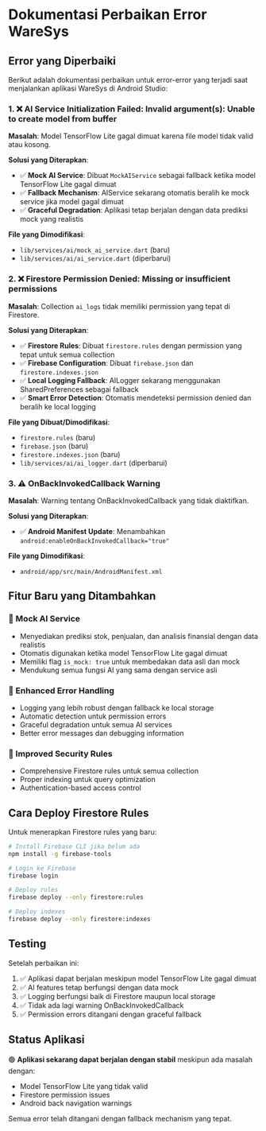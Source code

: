 # Dokumentasi Perbaikan Error WareSys

## Error yang Diperbaiki

Berikut adalah dokumentasi perbaikan untuk error-error yang terjadi saat menjalankan aplikasi WareSys di Android Studio:

### 1. ❌ AI Service Initialization Failed: Invalid argument(s): Unable to create model from buffer

**Masalah**: Model TensorFlow Lite gagal dimuat karena file model tidak valid atau kosong.

**Solusi yang Diterapkan**:
- ✅ **Mock AI Service**: Dibuat `MockAIService` sebagai fallback ketika model TensorFlow Lite gagal dimuat
- ✅ **Fallback Mechanism**: AIService sekarang otomatis beralih ke mock service jika model gagal dimuat
- ✅ **Graceful Degradation**: Aplikasi tetap berjalan dengan data prediksi mock yang realistis

**File yang Dimodifikasi**:
- `lib/services/ai/mock_ai_service.dart` (baru)
- `lib/services/ai/ai_service.dart` (diperbarui)

### 2. ❌ Firestore Permission Denied: Missing or insufficient permissions

**Masalah**: Collection `ai_logs` tidak memiliki permission yang tepat di Firestore.

**Solusi yang Diterapkan**:
- ✅ **Firestore Rules**: Dibuat `firestore.rules` dengan permission yang tepat untuk semua collection
- ✅ **Firebase Configuration**: Dibuat `firebase.json` dan `firestore.indexes.json`
- ✅ **Local Logging Fallback**: AILogger sekarang menggunakan SharedPreferences sebagai fallback
- ✅ **Smart Error Detection**: Otomatis mendeteksi permission denied dan beralih ke local logging

**File yang Dibuat/Dimodifikasi**:
- `firestore.rules` (baru)
- `firebase.json` (baru)
- `firestore.indexes.json` (baru)
- `lib/services/ai/ai_logger.dart` (diperbarui)

### 3. ⚠️ OnBackInvokedCallback Warning

**Masalah**: Warning tentang OnBackInvokedCallback yang tidak diaktifkan.

**Solusi yang Diterapkan**:
- ✅ **Android Manifest Update**: Menambahkan `android:enableOnBackInvokedCallback="true"`

**File yang Dimodifikasi**:
- `android/app/src/main/AndroidManifest.xml`

## Fitur Baru yang Ditambahkan

### 🤖 Mock AI Service
- Menyediakan prediksi stok, penjualan, dan analisis finansial dengan data realistis
- Otomatis digunakan ketika model TensorFlow Lite gagal dimuat
- Memiliki flag `is_mock: true` untuk membedakan data asli dan mock
- Mendukung semua fungsi AI yang sama dengan service asli

### 📝 Enhanced Error Handling
- Logging yang lebih robust dengan fallback ke local storage
- Automatic detection untuk permission errors
- Graceful degradation untuk semua AI services
- Better error messages dan debugging information

### 🔐 Improved Security Rules
- Comprehensive Firestore rules untuk semua collection
- Proper indexing untuk query optimization
- Authentication-based access control

## Cara Deploy Firestore Rules

Untuk menerapkan Firestore rules yang baru:

```bash
# Install Firebase CLI jika belum ada
npm install -g firebase-tools

# Login ke Firebase
firebase login

# Deploy rules
firebase deploy --only firestore:rules

# Deploy indexes
firebase deploy --only firestore:indexes
```

## Testing

Setelah perbaikan ini:
1. ✅ Aplikasi dapat berjalan meskipun model TensorFlow Lite gagal dimuat
2. ✅ AI features tetap berfungsi dengan data mock
3. ✅ Logging berfungsi baik di Firestore maupun local storage
4. ✅ Tidak ada lagi warning OnBackInvokedCallback
5. ✅ Permission errors ditangani dengan graceful fallback

## Status Aplikasi

🟢 **Aplikasi sekarang dapat berjalan dengan stabil** meskipun ada masalah dengan:
- Model TensorFlow Lite yang tidak valid
- Firestore permission issues
- Android back navigation warnings

Semua error telah ditangani dengan fallback mechanism yang tepat.